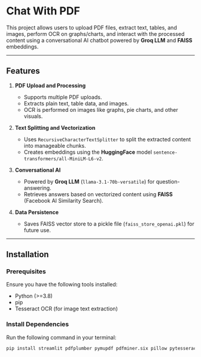 # Chat With PDF

This project allows users to upload PDF files, extract text, tables, and images, perform OCR on graphs/charts, and interact with the processed content using a conversational AI chatbot powered by **Groq LLM** and **FAISS** embeddings.

---

## Features

1. **PDF Upload and Processing**
   - Supports multiple PDF uploads.
   - Extracts plain text, table data, and images.
   - OCR is performed on images like graphs, pie charts, and other visuals.

2. **Text Splitting and Vectorization**
   - Uses `RecursiveCharacterTextSplitter` to split the extracted content into manageable chunks.
   - Creates embeddings using the **HuggingFace** model `sentence-transformers/all-MiniLM-L6-v2`.

3. **Conversational AI**
   - Powered by **Groq LLM** (`llama-3.1-70b-versatile`) for question-answering.
   - Retrieves answers based on vectorized content using **FAISS** (Facebook AI Similarity Search).

4. **Data Persistence**
   - Saves FAISS vector store to a pickle file (`faiss_store_openai.pkl`) for future use.

---

## Installation

### Prerequisites
Ensure you have the following tools installed:
- Python (>=3.8)
- pip
- Tesseract OCR (for image text extraction)

### Install Dependencies
Run the following command in your terminal:

```bash
pip install streamlit pdfplumber pymupdf pdfminer.six pillow pytesseract langchain langchain-groq faiss-cpu sentence-transformers
